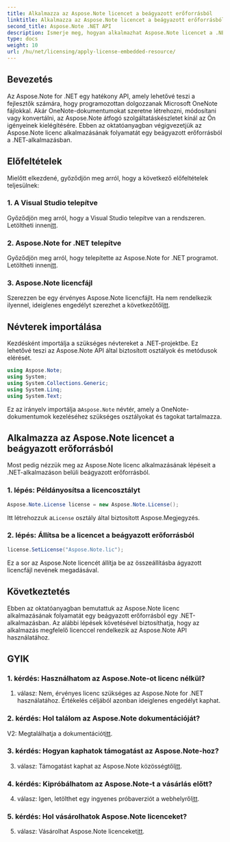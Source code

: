 ```yaml
---
title: Alkalmazza az Aspose.Note licencet a beágyazott erőforrásból
linktitle: Alkalmazza az Aspose.Note licencet a beágyazott erőforrásból
second_title: Aspose.Note .NET API
description: Ismerje meg, hogyan alkalmazhat Aspose.Note licencet a .NET-alkalmazás beágyazott erőforrásaiból. Kövesse lépésenkénti útmutatónkat a zökkenőmentes integráció érdekében.
type: docs
weight: 10
url: /hu/net/licensing/apply-license-embedded-resource/
---
```

## Bevezetés

Az Aspose.Note for .NET egy hatékony API, amely lehetővé teszi a fejlesztők számára, hogy programozottan dolgozzanak Microsoft OneNote fájlokkal. Akár OneNote-dokumentumokat szeretne létrehozni, módosítani vagy konvertálni, az Aspose.Note átfogó szolgáltatáskészletet kínál az Ön igényeinek kielégítésére. Ebben az oktatóanyagban végigvezetjük az Aspose.Note licenc alkalmazásának folyamatát egy beágyazott erőforrásból a .NET-alkalmazásban.

## Előfeltételek

Mielőtt elkezdené, győződjön meg arról, hogy a következő előfeltételek teljesülnek:

### 1. A Visual Studio telepítve

 Győződjön meg arról, hogy a Visual Studio telepítve van a rendszeren. Letöltheti innen[itt](https://visualstudio.microsoft.com/).

### 2. Aspose.Note for .NET telepítve

 Győződjön meg arról, hogy telepítette az Aspose.Note for .NET programot. Letöltheti innen[itt](https://releases.aspose.com/note/net/).

### 3. Aspose.Note licencfájl

 Szerezzen be egy érvényes Aspose.Note licencfájlt. Ha nem rendelkezik ilyennel, ideiglenes engedélyt szerezhet a következőtől[itt](https://purchase.aspose.com/temporary-license/).

## Névterek importálása

Kezdésként importálja a szükséges névtereket a .NET-projektbe. Ez lehetővé teszi az Aspose.Note API által biztosított osztályok és metódusok elérését.

```csharp
using Aspose.Note;
using System;
using System.Collections.Generic;
using System.Linq;
using System.Text;
```

 Ez az irányelv importálja a`Aspose.Note` névtér, amely a OneNote-dokumentumok kezeléséhez szükséges osztályokat és tagokat tartalmazza.

## Alkalmazza az Aspose.Note licencet a beágyazott erőforrásból

Most pedig nézzük meg az Aspose.Note licenc alkalmazásának lépéseit a .NET-alkalmazáson belüli beágyazott erőforrásból.

### 1. lépés: Példányosítsa a licencosztályt

```csharp
Aspose.Note.License license = new Aspose.Note.License();
```

 Itt létrehozzuk a`License` osztály által biztosított Aspose.Megjegyzés.

### 2. lépés: Állítsa be a licencet a beágyazott erőforrásból

```csharp
license.SetLicense("Aspose.Note.lic");
```

Ez a sor az Aspose.Note licencét állítja be az összeállításba ágyazott licencfájl nevének megadásával.

## Következtetés

Ebben az oktatóanyagban bemutattuk az Aspose.Note licenc alkalmazásának folyamatát egy beágyazott erőforrásból egy .NET-alkalmazásban. Az alábbi lépések követésével biztosíthatja, hogy az alkalmazás megfelelő licenccel rendelkezik az Aspose.Note API használatához.

## GYIK

### 1. kérdés: Használhatom az Aspose.Note-ot licenc nélkül?

1. válasz: Nem, érvényes licenc szükséges az Aspose.Note for .NET használatához. Értékelés céljából azonban ideiglenes engedélyt kaphat.

### 2. kérdés: Hol találom az Aspose.Note dokumentációját?

 V2: Megtalálhatja a dokumentációt[itt](https://reference.aspose.com/note/net/).

### 3. kérdés: Hogyan kaphatok támogatást az Aspose.Note-hoz?

 3. válasz: Támogatást kaphat az Aspose.Note közösségtől[itt](https://forum.aspose.com/c/note/28).

### 4. kérdés: Kipróbálhatom az Aspose.Note-t a vásárlás előtt?

 4. válasz: Igen, letölthet egy ingyenes próbaverziót a webhelyről[itt](https://releases.aspose.com/).

### 5. kérdés: Hol vásárolhatok Aspose.Note licenceket?

 5. válasz: Vásárolhat Aspose.Note licenceket[itt](https://purchase.aspose.com/buy).